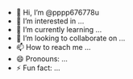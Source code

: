 - 👋 Hi, I’m @pppp676778u
- 👀 I’m interested in ...
- 🌱 I’m currently learning ...
- 💞️ I’m looking to collaborate on ...
- 📫 How to reach me ...
- 😄 Pronouns: ...
- ⚡ Fun fact: ...

<!---
pppp676778u/pppp676778u is a ✨ special ✨ repository because its `README.md` (this file) appears on your GitHub profile.
You can click the Preview link to take a look at your changes.
--->
